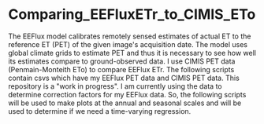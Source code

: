 # Comparing_EEFluxETr_to_CIMIS_ETo
The EEFlux model calibrates remotely sensed estimates of actual ET to the reference ET (PET) of the given image's acquisition date. The model uses global climate grids to estimate PET and thus it is necessary to see how well its estimates compare to ground-observed data. I use CIMIS PET data (Penmain-Monteith ETo) to compare EEFlux ETr. The following scripts contain csvs which have my EEFlux PET data and CIMIS PET data.  This repository is a "work in progress". I am currently using the data to determine correction factors for my EEFlux data. So, the following scripts will be used to make plots at the annual and seasonal scales and will be used to determine if we need a time-varying regression.
